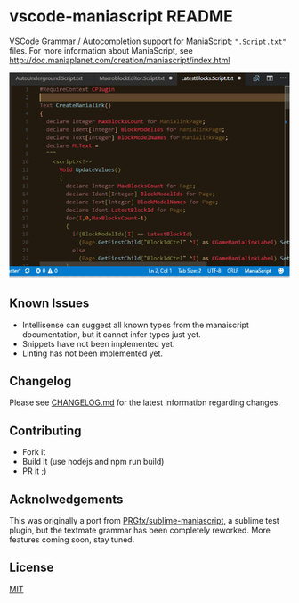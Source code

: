 # vscode-maniascript README

VSCode Grammar / Autocompletion support for ManiaScript; `".Script.txt"` files.
For more information about ManiaScript, see http://doc.maniaplanet.com/creation/maniascript/index.html

![Demo](https://github.com/MattMcFarland/vscode-maniascript/raw/master/images/intellisense.gif)

## Known Issues

- Intellisense can suggest all known types from the manaiscript documentation, but it cannot infer types just yet.
- Snippets have not been implemented yet.
- Linting has not been implemented yet.

## Changelog

Please see [CHANGELOG.md](CHANGELOG.md) for the latest information regarding changes.

## Contributing

* Fork it
* Build it (use nodejs and npm run build)
* PR it ;)

## Acknolwedgements

This was originally a port from [PRGfx/sublime-maniascript](https://github.com/PRGfx/sublime-maniascript), a sublime test plugin, but the textmate grammar has been completely reworked. More features coming soon, stay tuned.

## License

[MIT](./LICENSE)
